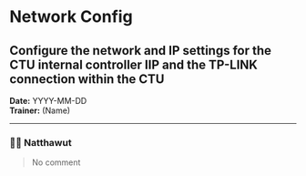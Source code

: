 # Network Config
## Configure the network and IP settings for the CTU internal controller IIP and the TP-LINK connection within the CTU

**Date:** YYYY-MM-DD  
**Trainer:** (Name)

---


### 🧑‍💻 Natthawut
> No comment

